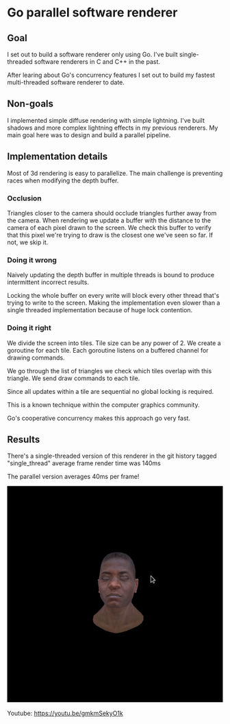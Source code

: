 # Go parallel software renderer

## Goal

I set out to build a software renderer only using Go.
I've built single-threaded software renderers in C and C++ in the past.

After learing about Go's concurrency features I set out to build my 
fastest multi-threaded software renderer to date.

## Non-goals

I implemented simple diffuse rendering with simple lightning. I've built shadows and more complex 
lightning effects in my previous renderers. My main goal here was to design and build a parallel pipeline.

## Implementation details

Most of 3d rendering is easy to parallelize. The main challenge is preventing races when modifying the depth buffer.
### Occlusion
Triangles closer to the camera should occlude triangles further away from the camera. When rendering we update a buffer
with the distance to the camera of each pixel drawn to the screen. We check this buffer to verify that this pixel we're 
trying to draw is the closest one we've seen so far. If not, we skip it.

### Doing it wrong
Naively updating the depth buffer in multiple threads is bound to produce intermittent incorrect results.

Locking the whole buffer on every write will block every other thread that's trying to write to the screen. Making the
implementation even slower than a single threaded implementation because of huge lock contention.

### Doing it right

We divide the screen into tiles. Tile size can be any power of 2. We create a goroutine for each tile. Each goroutine listens on a buffered channel for
drawing commands.

We go through the list of triangles we check which tiles overlap with this triangle. We send draw commands to each tile.

Since all updates within a tile are sequential no global locking is required.

This is a known technique within the computer graphics community. 

Go's cooperative concurrency makes this approach go very fast. 

## Results

There's a single-threaded version of this renderer in the git history tagged "single_thread"
average frame render time was 140ms

The parallel version averages 40ms per frame! 

![](go_renderer.gif)

Youtube: https://youtu.be/gmkmSekyO1k
